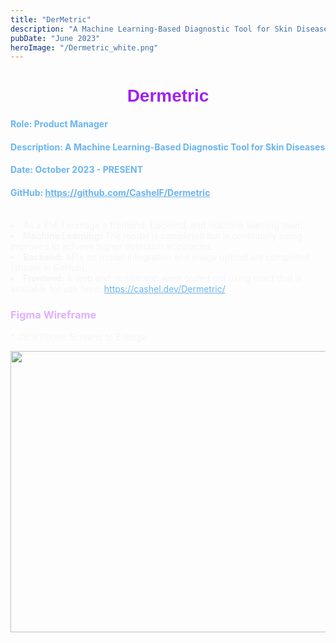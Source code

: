```yaml
---
title: "DerMetric"
description: "A Machine Learning-Based Diagnostic Tool for Skin Diseases"
pubDate: "June 2023"
heroImage: "/Dermetric_white.png"
---
```

<h1 style="text-align:center;color:#A020F0;font-family:Arial"><b>Dermetric</b></h1>


<h4 style = "color:#6CB4EE;">Role: Product Manager </h4>
<h4 style = "color:#6CB4EE;">Description: A Machine Learning-Based Diagnostic Tool for Skin Diseases</h4>
<h4 style = "color:#6CB4EE;">Date: October 2023 - PRESENT</h4>
<h4 style = "color:#6CB4EE;">GitHub: <a style = "color:#6CB4EE;" href="https://github.com/CashelF/Dermetric" target="_blank">https://github.com/CashelF/Dermetric</a></h4><br>



<li style="color:	#F5F5F5;">As a PM, I manage a frontend, backend, and machine learning team. <li

<li style="color:#F5F5F5;"><b>Machine Learning:</b> The model is completed but is continually being improved to achieve higher detection accuracies. </li>

<li style="color:	#F5F5F5;"><b>Backend:</b> APIs on model integration and image upload are completed (shown in GitHub). </li>

<li style="color:	#F5F5F5;"><b>Frontend:</b> A web and mobile app were coded out using react that is available for use here: <a style = "color:#6CB4EE;" href="https://cashel.dev/Dermetric/" target="_blank">https://cashel.dev/Dermetric/</a></h4><br>  </li>

<h3 style = "color:#E0B0FF;">Figma Wireframe</h3>
<p style="color:#F5F5F5;">* <i>Click Phone Screens to Enlarge</i></p>


<style>
    .img {
        width: 1000px;
        height: 450px;
    }

    .fullsize {
        border: 1px solid #272935;;
        z-index: 200;
        cursor: zoom-out;
        display: block;
        width: 1600px;
        max-width: 1000px;
        height: 650px;
        position: fixed;
        left: 300px;
        top: 35px;
    }    
</style>

</head>

<body>
    <div id="gallery">
    <img src="\Der.png" class="img" id="img1" onclick="change (this)">
</div>
    <script>
            function change (element) {
                element.classList.toggle("fullsize");
            }


